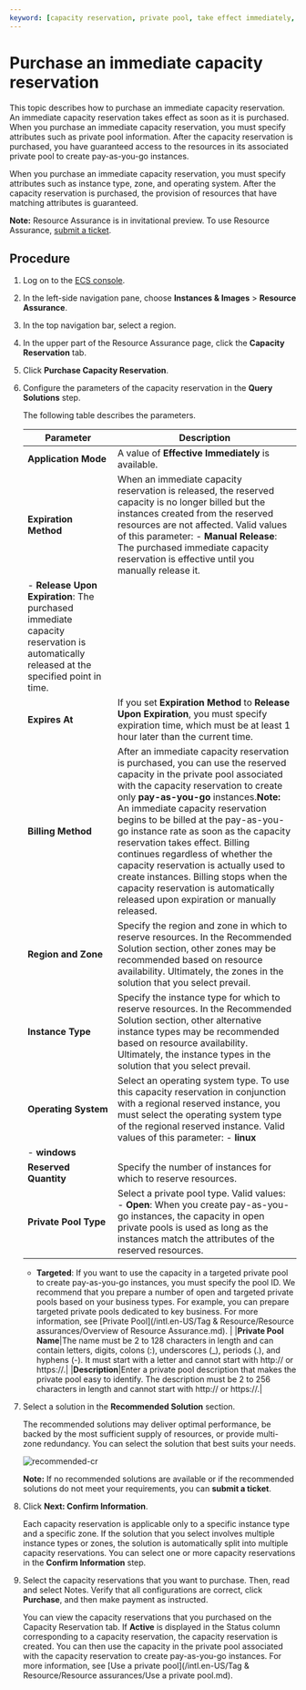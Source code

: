 ```yaml
---
keyword: [capacity reservation, private pool, take effect immediately, pay-as-you-go, subscription, reserved instance, savings plan, RI, private resource pool]
---
```


# Purchase an immediate capacity reservation

This topic describes how to purchase an immediate capacity reservation. An immediate capacity reservation takes effect as soon as it is purchased. When you purchase an immediate capacity reservation, you must specify attributes such as private pool information. After the capacity reservation is purchased, you have guaranteed access to the resources in its associated private pool to create pay-as-you-go instances.

When you purchase an immediate capacity reservation, you must specify attributes such as instance type, zone, and operating system. After the capacity reservation is purchased, the provision of resources that have matching attributes is guaranteed.

**Note:** Resource Assurance is in invitational preview. To use Resource Assurance, [submit a ticket](https://workorder-intl.console.aliyun.com/console.htm).

## Procedure

1.  Log on to the [ECS console](https://ecs.console.aliyun.com).

2.  In the left-side navigation pane, choose **Instances & Images** \> **Resource Assurance**.

3.  In the top navigation bar, select a region.

4.  In the upper part of the Resource Assurance page, click the **Capacity Reservation** tab.

5.  Click **Purchase Capacity Reservation**.

6.  Configure the parameters of the capacity reservation in the **Query Solutions** step.

    The following table describes the parameters.

    |Parameter|Description|
    |---------|-----------|
    |**Application Mode**|A value of **Effective Immediately** is available.|
    |**Expiration Method**|When an immediate capacity reservation is released, the reserved capacity is no longer billed but the instances created from the reserved resources are not affected. Valid values of this parameter:    -   **Manual Release**: The purchased immediate capacity reservation is effective until you manually release it.
    -   **Release Upon Expiration**: The purchased immediate capacity reservation is automatically released at the specified point in time. |
    |**Expires At**|If you set **Expiration Method** to **Release Upon Expiration**, you must specify expiration time, which must be at least 1 hour later than the current time.|
    |**Billing Method**|After an immediate capacity reservation is purchased, you can use the reserved capacity in the private pool associated with the capacity reservation to create only **pay-as-you-go** instances.**Note:** An immediate capacity reservation begins to be billed at the pay-as-you-go instance rate as soon as the capacity reservation takes effect. Billing continues regardless of whether the capacity reservation is actually used to create instances. Billing stops when the capacity reservation is automatically released upon expiration or manually released. |
    |**Region and Zone**|Specify the region and zone in which to reserve resources. In the Recommended Solution section, other zones may be recommended based on resource availability. Ultimately, the zones in the solution that you select prevail.|
    |**Instance Type**|Specify the instance type for which to reserve resources. In the Recommended Solution section, other alternative instance types may be recommended based on resource availability. Ultimately, the instance types in the solution that you select prevail.|
    |**Operating System**|Select an operating system type. To use this capacity reservation in conjunction with a regional reserved instance, you must select the operating system type of the regional reserved instance. Valid values of this parameter:    -   **linux**
    -   **windows** |
    |**Reserved Quantity**|Specify the number of instances for which to reserve resources.|
    |**Private Pool Type**|Select a private pool type. Valid values:    -   **Open**: When you create pay-as-you-go instances, the capacity in open private pools is used as long as the instances match the attributes of the reserved resources.
    -   **Targeted**: If you want to use the capacity in a targeted private pool to create pay-as-you-go instances, you must specify the pool ID.
We recommend that you prepare a number of open and targeted private pools based on your business types. For example, you can prepare targeted private pools dedicated to key business. For more information, see [Private Pool](/intl.en-US/Tag & Resource/Resource assurances/Overview of Resource Assurance.md). |
    |**Private Pool Name**|The name must be 2 to 128 characters in length and can contain letters, digits, colons \(:\), underscores \(\_\), periods \(.\), and hyphens \(-\). It must start with a letter and cannot start with http:// or https://.|
    |**Description**|Enter a private pool description that makes the private pool easy to identify. The description must be 2 to 256 characters in length and cannot start with http:// or https://.|

7.  Select a solution in the **Recommended Solution** section.

    The recommended solutions may deliver optimal performance, be backed by the most sufficient supply of resources, or provide multi-zone redundancy. You can select the solution that best suits your needs.

    ![recommended-cr](https://static-aliyun-doc.oss-accelerate.aliyuncs.com/assets/img/en-US/6780482161/p187574.png)

    **Note:** If no recommended solutions are available or if the recommended solutions do not meet your requirements, you can **submit a ticket**.

8.  Click **Next: Confirm Information**.

    Each capacity reservation is applicable only to a specific instance type and a specific zone. If the solution that you select involves multiple instance types or zones, the solution is automatically split into multiple capacity reservations. You can select one or more capacity reservations in the **Confirm Information** step.

9.  Select the capacity reservations that you want to purchase. Then, read and select Notes. Verify that all configurations are correct, click **Purchase**, and then make payment as instructed.

    You can view the capacity reservations that you purchased on the Capacity Reservation tab. If **Active** is displayed in the Status column corresponding to a capacity reservation, the capacity reservation is created. You can then use the capacity in the private pool associated with the capacity reservation to create pay-as-you-go instances. For more information, see [Use a private pool](/intl.en-US/Tag & Resource/Resource assurances/Use a private pool.md).


